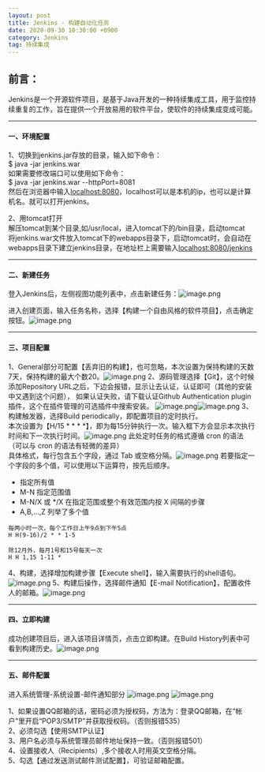 ```yaml
---
layout: post
title: Jenkins - 构建自动化任务
date: 2020-09-30 10:30:00 +0900
category: Jenkins
tag: 持续集成
---
```

## 前言：
Jenkins是一个开源软件项目，是基于Java开发的一种持续集成工具，用于监控持续重复的工作，旨在提供一个开放易用的软件平台，使软件的持续集成变成可能。

---
#### 一、环境配置
1、切换到jenkins.jar存放的目录，输入如下命令：\
$ java -jar jenkins.war\
如果需要修改端口可以使用如下命令：\
$ java -jar jenkins.war --httpPort=8081\
然后在浏览器中输入[localhost:8080](localhost:8080)，localhost可以是本机的ip，也可以是计算机名。就可以打开jenkins。

2、用tomcat打开\
解压tomcat到某个目录,如/usr/local，进入tomcat下的/bin目录，启动tomcat\
将jenkins.war文件放入tomcat下的webapps目录下，启动tomcat时，会自动在webapps目录下建立jenkins目录，在地址栏上需要输入[localhost:8080/jenkins](localhost:8080/jenkins)

---
#### 二、新建任务
登入Jenkins后，左侧视图功能列表中，点击新建任务：![image.png](/assets/img/cc/jenkins.png)

进入创建页面，输入任务名称，选择【构建一个自由风格的软件项目】，点击确定按钮。![image.png](/assets/img/cc/jenkins-1.png)

---
#### 三、项目配置
1、General部分可配置【丢弃旧的构建】，也可忽略，本次设置为保持构建的天数7天，保持构建的最大个数20。![image.png](/assets/img/cc/jenkins-2.png)
2、源码管理选择【Git】，这个时候添加Repository URL之后，下边会报错，显示让去认证，认证即可（其他的安装中又遇到这个问题），
如果认证失败，请下载认证Github Authentication plugin插件，这个在插件管理的可选插件中搜索安装。
![image.png](/assets/img/cc/jenkins-3.png)![image.png](/assets/img/cc/jenkins-4.png)
3、构建触发器，选择Build periodically，即配置项目的定时执行。\
本次设置为【H/15 * * * *】，即为每15分钟执行一次。输入框下方会显示本次执行时间和下一次执行时间。![image.png](/assets/img/cc/jenkins-5.png)
此处定时任务的格式遵循 cron 的语法（可以与 cron 的语法有轻微的差异）\
具体格式，每行包含五个字段，通过 Tab 或空格分隔。![image.png](/assets/img/cc/jenkins-6.png)
若要指定一个字段的多个值，可以使用以下运算符，按先后顺序。
* 指定所有值
* M-N 指定范围值
* M-N/X 或 */X 在指定范围或整个有效范围内按 X 间隔的步骤
* A,B,...,Z 列举了多个值

```
每两小时一次，每个工作日上午9点到下午5点
H H(9-16)/2 * * 1-5
```
```
除12月外，每月1号和15号每天一次
H H 1,15 1-11 *
```

4、构建，选择增加构建步骤【Execute shell】，输入需要执行的shell语句。![image.png](/assets/img/cc/jenkins-7.png)
5、构建后操作，选择邮件通知【E-mail Notification】，配置收件人的邮箱。![image.png](/assets/img/cc/jenkins-8.png)

---
#### 四、立即构建
成功创建项目后，进入该项目详情页，点击立即构建。在Build History列表中可看到构建历史。![image.png](/assets/img/cc/jenkins-9.png)

---
#### 五、邮件配置
进入系统管理-系统设置-邮件通知部分
![image.png](/assets/img/cc/jenkins-10.png)
![image.png](/assets/img/cc/jenkins-11.png)

1、如果设置QQ邮箱的话，密码必须为授权码，方法为：登录QQ邮箱，在“帐户”里开启“POP3/SMTP”并获取授权码。（否则报错535）\
2、必须勾选【使用SMTP认证】\
3、用户名必须与系统管理员邮件地址保持一致。（否则报错501）\
4、设置接收人（Recipients）,多个接收人时用英文空格分隔。\
5、勾选【通过发送测试邮件测试配置】，可验证邮箱配置。



